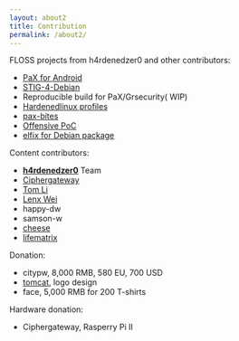 ```yaml
---
layout: about2
title: Contribution
permalink: /about2/
---
```


FLOSS projects from h4rdenedzer0 and other contributors:

* [PaX for Android](http://hardenedlinux.org/system-security/2015/05/11/Grsecurity-for-Nexus-7-2013.html)
* [STIG-4-Debian](http://hardenedlinux.org/system-security/2015/06/19/STIG-4-Debian.html)
* Reproducible build for PaX/Grsecurity( WIP)
* [Hardenedlinux profiles](https://github.com/hardenedlinux/hardenedlinux_profiles)
* [pax-bites](https://github.com/hardenedlinux/pax-bites)
* [Offensive PoC](https://github.com/hardenedlinux/offensive_poc)
* [elfix for Debian package](https://github.com/hardenedlinux/elfix-deb)


Content contributors:

* **[h4rdenedzer0](http://hardenedlinux.org/about/)** Team
* [Ciphergateway](https://twitter.com/ciphergateway)
* [Tom Li](https://biergaizi.info/)
* [Lenx Wei](https://www.linkedin.com/pub/tao-wei/26/60/25)
* happy-dw
* samson-w
* [cheese](https://github.com/cheese)
* [lifematrix](https://github.com/lifematrix)

Donation:

* citypw, 8,000 RMB, 580 EU, 700 USD
* [tomcat](http://www.songhaoyun.com/), logo design
* face, 5,000 RMB for 200 T-shirts

Hardware donation:

* Ciphergateway, Rasperry Pi II

